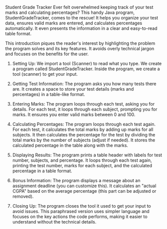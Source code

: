 Student Grade Tracker
Ever felt overwhelmed keeping track of your test marks and calculating percentages? This handy Java program, StudentGradeTracker, comes to the rescue! It helps you organize your test data, ensures valid marks are entered, and calculates percentages automatically. It even presents the information in a clear and easy-to-read table format.

This introduction piques the reader's interest by highlighting the problem the program solves and its key features. It avoids overly technical jargon and focuses on the benefits for the user.
1. Setting Up:
We import a tool (Scanner) to read what you type.
We create a program called StudentGradeTracker.
Inside the program, we create a tool (scanner) to get your input.

2. Getting Test Information:
The program asks you how many tests there are.
It creates a space to store your test details (marks and percentages) in a table-like format.

3. Entering Marks:
The program loops through each test, asking you for details.
For each test, it loops through each subject, prompting you for marks.
It ensures you enter valid marks between 0 and 100.

4. Calculating Percentages:
The program loops through each test again.
For each test, it calculates the total marks by adding up marks for all subjects.
It then calculates the percentage for the test by dividing the total marks by the number of subjects (adjust if needed).
It stores the calculated percentage in the table along with the marks.

5. Displaying Results:
The program prints a table header with labels for test number, subjects, and percentage.
It loops through each test again, printing the test number, marks for each subject, and the calculated percentage in a table format.

6. Bonus Information:
The program displays a message about an assignment deadline (you can customize this).
It calculates an "actual CGPA" based on the average percentage (this part can be adjusted or removed).

7. Closing Up:
The program closes the tool it used to get your input to avoid issues.
This paraphrased version uses simpler language and focuses on the key actions the code performs, making it easier to understand without the technical details.

